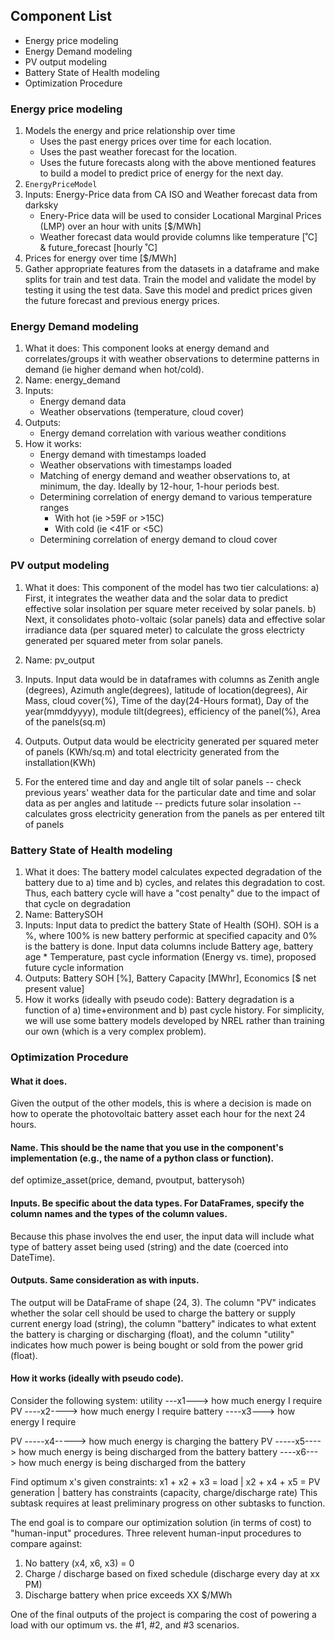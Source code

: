 ﻿## Component List

- Energy price modeling
- Energy Demand modeling
- PV output modeling
- Battery State of Health modeling
- Optimization Procedure

### Energy price modeling
1. Models the energy and price relationship over time
	* Uses the past energy prices over time for each location.
	* Uses the past weather forecast for the location.
	* Uses the future forecasts along with the above mentioned features to build a model to predict price of energy for the next day.
2. `EnergyPriceModel`
3. Inputs: Energy-Price data from CA ISO and Weather forecast data from darksky
	* Enery-Price data will be used to consider Locational Marginal Prices (LMP) over an hour with units [$/MWh]
	* Weather forecast data would provide columns like temperature [˚C] & future_forecast [hourly ˚C] 
4. Prices for energy over time [$/MWh]
5. Gather appropriate features from the datasets in a dataframe and make splits for train and test data. Train the model and validate the model by testing it using the test data. Save this model and predict prices given the future forecast and previous energy prices.

### Energy Demand modeling
1. What it does: This component looks at energy demand and correlates/groups it with weather observations to determine patterns in demand (ie higher demand when hot/cold).
2. Name: energy_demand
3. Inputs: 
	* Energy demand data
	* Weather observations (temperature, cloud cover)
4. Outputs:
	* Energy demand correlation with various weather conditions
5. How it works:
	* Energy demand with timestamps loaded
	* Weather observations with timestamps loaded
	* Matching of energy demand and weather observations to, at minimum, the day. Ideally by 12-hour, 1-hour periods best.
	* Determining correlation of energy demand to various temperature ranges
		* With hot (ie >59F or >15C)
		* With cold (ie <41F or <5C)
	* Determining correlation of energy demand to cloud cover

### PV output modeling
1. What it does: This component of the model has two tier calculations: a) First, it integrates the weather data and the solar data to predict effective solar insolation per square meter received by solar panels.
b) Next, it consolidates photo-voltaic (solar panels) data and effective solar irradiance data (per squared meter) to calculate the gross electricty generated per squared meter from solar panels.

2. Name:  pv_output
3. Inputs. Input data would be in dataframes with columns as Zenith angle (degrees), Azimuth angle(degrees), latitude of location(degrees), Air Mass, cloud cover(%), Time of the day(24-Hours format), Day of the year(mmddyyyy), module tilt(degrees), efficiency of the panel(%), Area of the panels(sq.m)
4. Outputs. Output data would be electricity generated per squared meter of panels (KWh/sq.m) and total electricity generated from the installation(KWh)
5. For the entered time and day and angle tilt of solar panels
-- check previous years' weather data for the particular date and time and solar data as per angles and latitude 
-- predicts future solar insolation
-- calculates gross electricity generation from the panels as per entered tilt of panels

### Battery State of Health modeling
1. What it does: The battery model calculates expected degradation of the battery due to a) time and b) cycles, and relates this degradation to cost. Thus, each battery cycle will have a "cost penalty" due to the impact of that cycle on degradation
2. Name: BatterySOH
3. Inputs: Input data to predict the battery State of Health (SOH). SOH is a %, where 100% is new battery performic at specified capacity and 0% is the battery is done. Input data columns include Battery age, battery age * Temperature, past cycle information (Energy vs. time), proposed future cycle information
4. Outputs: Battery SOH [%], Battery Capacity [MWhr], Economics [$ net present value]
5. How it works (ideally with pseudo code): Battery degradation is a function of a) time+environment and b) past cycle history. For simplicity, we will use some battery models developed by NREL rather than training our own (which is a very complex problem).

### Optimization Procedure
#### What it does. 
Given the output of the other models, this is where a decision is made on how to operate the photovoltaic battery asset each hour for the next 24 hours.

#### Name. This should be the name that you use in the component's implementation (e.g., the name of a python class or function).
def optimize_asset(price, demand, pvoutput, batterysoh)

#### Inputs. Be specific about the data types. For DataFrames, specify the column names and the types of the column values.
Because this phase involves the end user, the input data will include what type of battery asset being used (string) and the date (coerced into DateTime).

#### Outputs. Same consideration as with inputs.
The output will be DataFrame of shape (24, 3). The column "PV" indicates whether the solar cell should be used to charge the battery or supply current energy load (string), the column "battery" indicates to what extent the battery is charging or discharging (float), and the column "utility" indicates how much power is being bought or sold from the power grid (float).

#### How it works (ideally with pseudo code).
Consider the following system:
utility ---x1---> how much energy I require 
PV ----x2----> how much energy I require
battery ----x3---> how energy I require

PV -----x4-----> how much energy is charging the battery
PV -----x5----> how much energy is being discharged from the battery
battery ----x6---> how much energy is being discharged from the battery

Find optimum x's given constraints: x1 + x2 + x3 = load | x2 + x4 + x5 = PV generation | battery has constraints (capacity, charge/discharge rate)
This subtask requires at least preliminary progress on other subtasks to function.

The end goal is to compare our optimization solution (in terms of cost) to "human-input" procedures. Three relevent human-input procedures to compare against:
1. No battery (x4, x6, x3) = 0
2. Charge / discharge based on fixed schedule (discharge every day at xx PM)
3. Discharge battery when price exceeds XX $/MWh

One of the final outputs of the project is comparing the cost of powering a load with our optimum vs. the #1, #2, and #3 scenarios.
